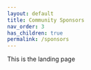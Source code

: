 ```yaml
---
layout: default
title: Community Sponsors
nav_order: 3
has_children: true
permalink: /sponsors
---
```

This is the landing page